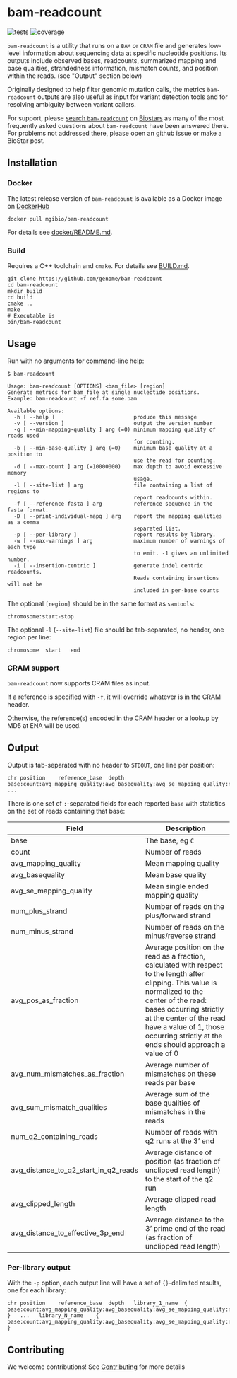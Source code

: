 bam-readcount
=============

![tests](https://github.com/seqfu/bam-readcount/actions/workflows/tests.yml/badge.svg?branch=samtools-1.10)
![coverage](https://coveralls.io/repos/seqfu/bam-readcount/badge.svg?branch=samtools-1.10&service=github)

`bam-readcount` is a utility that runs on a `BAM` or `CRAM` file and generates low-level information about
sequencing data at specific nucleotide positions. Its outputs include observed bases,
readcounts, summarized mapping and base qualities, strandedness information, 
mismatch counts, and position within the reads. (see "Output" section below)

Originally designed to help filter genomic mutation calls, the metrics `bam-readcount` outputs 
are also useful as input for variant detection tools and for resolving ambiguity between
variant callers.

For support, please [search
`bam-readcount`](https://www.biostars.org/post/search/?query=bam-readcount) on
[Biostars](https://www.biostars.org) as many of the most frequently asked
questions about `bam-readcount` have been answered there. For problems not addressed there, 
please open an github issue or make a BioStar post.

Installation
------------

### Docker

The latest release version of `bam-readcount` is available as a Docker image
on [DockerHub](https://hub.docker.com/r/mgibio/bam-readcount)

    docker pull mgibio/bam-readcount

For details see [docker/README.md](docker/README.md). 


### Build

Requires a C++ toolchain and `cmake`. For details see
[BUILD.md](BUILD.md). 

    git clone https://github.com/genome/bam-readcount 
    cd bam-readcount
    mkdir build
    cd build
    cmake ..
    make
    # Executable is
    bin/bam-readcount


Usage
-----

Run with no arguments for command-line help:

    $ bam-readcount

    Usage: bam-readcount [OPTIONS] <bam_file> [region]
    Generate metrics for bam_file at single nucleotide positions.
    Example: bam-readcount -f ref.fa some.bam

    Available options:
      -h [ --help ]                         produce this message
      -v [ --version ]                      output the version number
      -q [ --min-mapping-quality ] arg (=0) minimum mapping quality of reads used
                                            for counting.
      -b [ --min-base-quality ] arg (=0)    minimum base quality at a position to
                                            use the read for counting.
      -d [ --max-count ] arg (=10000000)    max depth to avoid excessive memory
                                            usage.
      -l [ --site-list ] arg                file containing a list of regions to
                                            report readcounts within.
      -f [ --reference-fasta ] arg          reference sequence in the fasta format.
      -D [ --print-individual-mapq ] arg    report the mapping qualities as a comma
                                            separated list.
      -p [ --per-library ]                  report results by library.
      -w [ --max-warnings ] arg             maximum number of warnings of each type
                                            to emit. -1 gives an unlimited number.
      -i [ --insertion-centric ]            generate indel centric readcounts.
                                            Reads containing insertions will not be
                                            included in per-base counts

The optional `[region]` should be in the same format as `samtools`:

    chromosome:start-stop

The optional `-l` (`--site-list`) file should be tab-separated, no
header, one region per line:

    chromosome	start	end


### CRAM support

`bam-readcount` now supports CRAM files as input. 

If a reference is specified with `-f`, it will override whatever is in
the CRAM header.

Otherwise, the reference(s) encoded in the CRAM header or a lookup by
MD5 at ENA will be used.


Output
------

Output is tab-separated with no header to `STDOUT`, one line per
position:

    chr	position	reference_base	depth	base:count:avg_mapping_quality:avg_basequality:avg_se_mapping_quality:num_plus_strand:num_minus_strand:avg_pos_as_fraction:avg_num_mismatches_as_fraction:avg_sum_mismatch_qualities:num_q2_containing_reads:avg_distance_to_q2_start_in_q2_reads:avg_clipped_length:avg_distance_to_effective_3p_end   ...

There is one set of `:`-separated fields for each reported `base` with
statistics on the set of reads containing that base:

Field | Description
----- | -----------
base | The base, eg `C`
count | Number of reads
avg_mapping_quality | Mean mapping quality
avg_basequality | Mean base quality
avg_se_mapping_quality | Mean single ended mapping quality
num_plus_strand | Number of reads on the plus/forward strand
num_minus_strand | Number of reads on the minus/reverse strand
avg_pos_as_fraction | Average position on the read as a fraction, calculated with respect to the length after clipping. This value is normalized to the center of the read: bases occurring strictly at the center of the read have a value of 1, those occurring strictly at the ends should approach a value of 0
avg_num_mismatches_as_fraction | Average number of mismatches on these reads per base
avg_sum_mismatch_qualities | Average sum of the base qualities of mismatches in the reads
num_q2_containing_reads | Number of reads with q2 runs at the 3’ end
avg_distance_to_q2_start_in_q2_reads | Average distance of position (as fraction of unclipped read length) to the start of the q2 run
avg_clipped_length | Average clipped read length
avg_distance_to_effective_3p_end | Average distance to the 3’ prime end of the read (as fraction of unclipped read length)


### Per-library output

With the `-p` option, each output line will have a set of `{}`-delimited
results, one for each library:

    chr	position	reference_base	depth	library_1_name	{	base:count:avg_mapping_quality:avg_basequality:avg_se_mapping_quality:num_plus_strand:num_minus_strand:avg_pos_as_fraction:avg_num_mismatches_as_fraction:avg_sum_mismatch_qualities:num_q2_containing_reads:avg_distance_to_q2_start_in_q2_reads:avg_clipped_length:avg_distance_to_effective_3p_end	}   ...   library_N_name	{	base:count:avg_mapping_quality:avg_basequality:avg_se_mapping_quality:num_plus_strand:num_minus_strand:avg_pos_as_fraction:avg_num_mismatches_as_fraction:avg_sum_mismatch_qualities:num_q2_containing_reads:avg_distance_to_q2_start_in_q2_reads:avg_clipped_length:avg_distance_to_effective_3p_end	}    

Contributing
------
We welcome contributions! See [Contributing](https://github.com/genome/bam-readcount/blob/master/CONTRIBUTING.md) for more details
